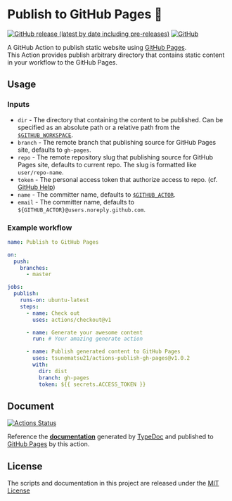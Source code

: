 # Publish to GitHub Pages :sushi:

[![GitHub release (latest by date including pre-releases)](https://img.shields.io/github/v/release/tsunematsu21/actions-publish-gh-pages?color=brightgreen&include_prereleases)](https://github.com/tsunematsu21/actions-publish-gh-pages/releases)
[![GitHub](https://img.shields.io/github/license/tsunematsu21/actions-publish-gh-pages?color=blue)](LICENSE)

A GitHub Action to publish static website using [GitHub Pages](https://pages.github.com/).  
This Action provides publish arbitrary directory that contains static content in your workflow to the GitHub Pages.  

## Usage

### Inputs

* `dir` - The directory that containing the content to be published. Can be specified as an absolute path or a relative path from the [`$GITHUB_WORKSPACE`](https://help.github.com/en/actions/automating-your-workflow-with-github-actions/using-environment-variables#default-environment-variables).
* `branch` - The remote branch that publishing source for GitHub Pages site, defaults to `gh-pages`.
* `repo` - The remote repository slug that publishing source for GitHub Pages site, defaults to current repo. The slug is formatted like `user/repo-name`.
* `token` - The personal access token that authorize access to repo. (cf. [GitHub Help](https://help.github.com/en/github/authenticating-to-github/creating-a-personal-access-token-for-the-command-line))
* `name` - The committer name, defaults to [`$GITHUB_ACTOR`](https://help.github.com/en/actions/automating-your-workflow-with-github-actions/using-environment-variables#default-environment-variables).
* `email` - The committer name, defaults to `${GITHUB_ACTOR}@users.noreply.github.com`.

### Example workflow

```yaml
name: Publish to GitHub Pages

on:
  push:
    branches:
      - master

jobs:
  publish:
    runs-on: ubuntu-latest
    steps:
      - name: Check out
        uses: actions/checkout@v1

      - name: Generate your awesome content
        run: # Your amazing generate action

      - name: Publish generated content to GitHub Pages
        uses: tsunematsu21/actions-publish-gh-pages@v1.0.2
        with:
          dir: dist
          branch: gh-pages
          token: ${{ secrets.ACCESS_TOKEN }}
```

## Document
[![Actions Status](https://github.com/tsunematsu21/actions-publish-gh-pages/workflows/Publish%20Typedoc%20to%20GitHub%20Pages/badge.svg)](https://github.com/tsunematsu21/actions-publish-gh-pages/actions?query=workflow%3A%22Publish+Typedoc+to+GitHub+Pages%22)

Reference the **[documentation](https://tsunematsu21.github.io/actions-publish-gh-pages)** generated by [TypeDoc](https://typedoc.org) and published to [GitHub Pages](https://pages.github.com/) by this action.

## License

The scripts and documentation in this project are released under the [MIT License](LICENSE)
